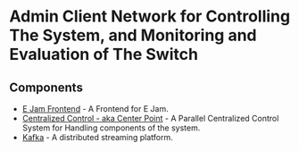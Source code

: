 # Admin Client Network for Controlling The System, and Monitoring and Evaluation of The Switch

## Components

- [E Jam Frontend](./e_jam_frontend/readme.md) - A Frontend for E Jam.
- [Centralized Control - aka Center Point](./e_jam_backend/README.md) - A Parallel Centralized Control System for Handling components of the system.
- [Kafka](./kafka_stack_docker_compose/README.md) - A distributed streaming platform.
